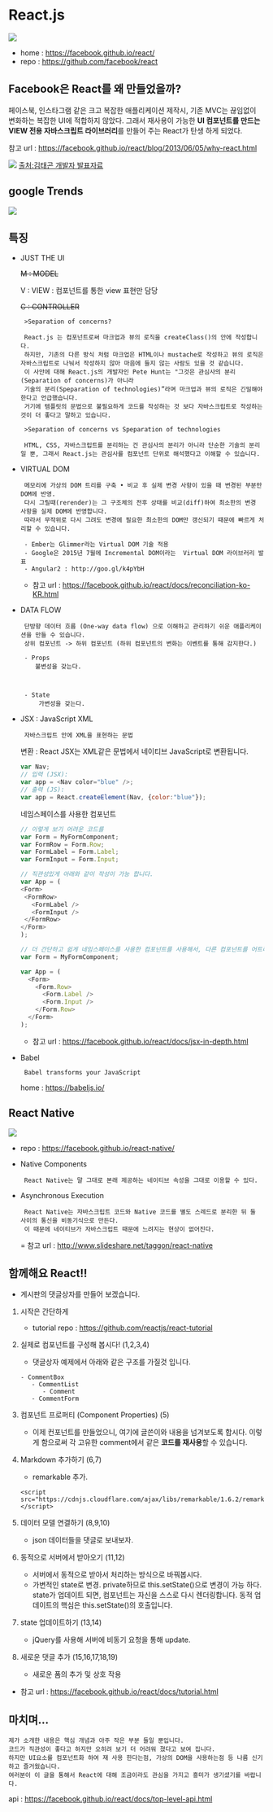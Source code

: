 # React.js

![](assets/reactjs-301832.jpg)

 - home : https://facebook.github.io/react/  
 - repo : https://github.com/facebook/react

## Facebook은 React를 왜 만들었을까?

페이스북, 인스타그램 같은 크고 복잡한 애플리케이션 제작시,
기존 MVC는 끊임없이 변화하는 복잡한 UI에 적합하지 않았다.
그래서 재사용이 가능한 **UI 컴포넌트를 만드는 VIEW 전용 자바스크립트 라이브러리**를 만들어 주는 React가 탄생 하게 되었다.

 참고 url : https://facebook.github.io/react/blog/2013/06/05/why-react.html


![](assets/react_02_component1.jpg)
[출처:김태곤 개발자 발표자료](http://www.slideshare.net/taggon/react-js-46357445 "출처 : 김태곤 개발자 발표자료")


## google Trends

![](assets/googleTrends.jpeg)


## 특징

 * JUST THE UI

    ~~M : MODEL~~

      V : VIEW : 컴포넌트를 통한 view 표현만 담당

    ~~C : CONTROLLER~~                         


        >Separation of concerns?

        React.js 는 컴포넌트로써 마크업과 뷰의 로직을 createClass()의 안에 작성합니다.
        하지만, 기존의 다른 방식 처럼 마크업은 HTML이나 mustache로 작성하고 뷰의 로직은 자바스크립트로 나눠서 작성하지 않아 마음에 들지 않는 사람도 있을 것 같습니다.
        이 사안에 대해 React.js의 개발자인 Pete Hunt는 "그것은 관심사의 분리(Separation of concerns)가 아니라
        기술의 분리(Speparation of technologies)”라며 마크업과 뷰의 로직은 긴밀해야 한다고 언급했습니다.
        거기에 템플릿의 문법으로 불필요하게 코드를 작성하는 것 보다 자바스크립트로 작성하는 것이 더 좋다고 말하고 있습니다.

        >Separation of concerns vs Speparation of technologies

        HTML, CSS, 자바스크립트를 분리하는 건 관심사의 분리가 아니라 단순한 기술의 분리일 뿐, 그래서 React.js는 관심사를 컴포넌트 단위로 해석했다고 이해할 수 있습니다.

 * VIRTUAL DOM

        메모리에 가상의 DOM 트리를 구축 • 비교 후 실제 변경 사항이 있을 때 변경된 부분만 DOM에 반영.
        다시 그릴때(rerender)는 그 구조체의 전후 상태를 비교(diff)하여 최소한의 변경 사항을 실제 DOM에 반영합니다.
        따라서 무작위로 다시 그려도 변경에 필요한 최소한의 DOM만 갱신되기 때문에 빠르게 처리할 수 있습니다.

        - Ember는 Glimmer라는 Virtual DOM 기술 적용    
        - Google은 2015년 7월에 Incremental DOM이라는  Virtual DOM 라이브러리 발표   
        - Angular2 : http://goo.gl/k4pYbH
    
    - 참고 url : https://facebook.github.io/react/docs/reconciliation-ko-KR.html

 * DATA FLOW

        단방향 데이터 흐름 (One-way data flow) 으로 이해하고 관리하기 쉬운 애플리케이션을 만들 수 있습니다.
        상위 컴포넌트 -> 하위 컴포넌트 (하위 컴포넌트의 변화는 이벤트를 통해 감지한다.)

        - Props
           불변성을 갖는다.



        - State
            가변성을 갖는다.


 * JSX : JavaScript XML

        자바스크립트 안에 XML을 표현하는 문법

    변환 : React JSX는 XML같은 문법에서 네이티브 JavaScript로 변환됩니다.
    ``` javascript
    var Nav;
    // 입력 (JSX):
    var app = <Nav color="blue" />;
    // 출력 (JS):
    var app = React.createElement(Nav, {color:"blue"});
    ```        

    네임스페이스를 사용한 컴포넌트
    ```javascript
    // 이렇게 보기 어려운 코드를
    var Form = MyFormComponent;
    var FormRow = Form.Row;
    var FormLabel = Form.Label;
    var FormInput = Form.Input;

    // 직관성있게 아래와 같이 작성이 가능 합니다.
    var App = (
    <Form>
     <FormRow>
       <FormLabel />
       <FormInput />
     </FormRow>
    </Form>
    );

    // 더 간단하고 쉽게 네임스페이스를 사용한 컴포넌트를 사용해서, 다른 컴포넌트를 어트리뷰트로 사용할수 있습니다.
    var Form = MyFormComponent;

    var App = (
      <Form>
        <Form.Row>
          <Form.Label />
          <Form.Input />
        </Form.Row>
      </Form>
    );
    ```

    - 참고 url : https://facebook.github.io/react/docs/jsx-in-depth.html
 
 - Babel
    
        Babel transforms your JavaScript
        
    home : https://babeljs.io/
        

## React Native

![](assets/react_07_React_Native_logo.jpg)

 - repo : https://facebook.github.io/react-native/


 * Native Components

        React Native는 말 그대로 본래 제공하는 네이티브 속성을 그대로 이용할 수 있다.

 * Asynchronous Execution

        React Native는 자바스크립트 코드와 Native 코드를 별도 스레드로 분리한 뒤 둘 사이의 통신을 비동기식으로 만든다.
        이 때문에 네이티브가 자바스크립트 때문에 느려지는 현상이 없어진다.

    = 참고 url : http://www.slideshare.net/taggon/react-native 

## 함께해요 React!!
- 게시판의 댓글상자를 만들어 보겠습니다.

1. 시작은 간단하게
    - tutorial repo : https://github.com/reactjs/react-tutorial

2. 실제로 컴포넌트를 구성해 봅시다! (1,2,3,4)
    - 댓글상자 예제에서 아래와 같은 구조를 가질것 입니다.

    ```
    - CommentBox
       - CommentList
          - Comment
       - CommentForm
    ```

3. 컴포넌트 프로퍼티 (Component Properties) (5)
    - 이제 컨포넌트를 만들었으니, 여기에 글쓴이와 내용을 넘겨보도록 합시다.
    이렇게 함으로써 각 고유한 comment에서 같은 **코드를 재사용**할 수 있습니다.

4. Markdown 추가하기 (6,7)
    - remarkable 추가.
    ```
    <script src="https://cdnjs.cloudflare.com/ajax/libs/remarkable/1.6.2/remarkable.min.js"></script>
    ```

5. 데이터 모델 연결하기 (8,9,10)
   - json 데이터들을 댓글로 보내보자.

6. 동적으로 서버에서 받아오기 (11,12)
   - 서버에서 동적으로 받아서 처리하는 방식으로 바꿔봅시다.
   - 가변적인 state로 변경. private하므로 this.setState()으로 변경이 가능 하다.
     state가 업데이트 되면, 컴포넌트는 자신을 스스로 다시 렌더링합니다.
     동적 업데이트의 핵심은 this.setState()의 호출입니다.

7. state 업데이트하기 (13,14)
    -  jQuery를 사용해 서버에 비동기 요청을 통해 update.   

8. 새로운 댓글 추가 (15,16,17,18,19)
    - 새로운 폼의 추가 및 상호 작용


  
- 참고 url : https://facebook.github.io/react/docs/tutorial.html 


## 마치며...

    제가 소개한 내용은 핵심 개념과 아주 작은 부분 들일 뿐입니다.
    코드가 직관성이 좋다고 하지만 오히려 보기 더 어려워 졌다고 보여 집니다.
    하지만 UI요소를 컴포넌트화 하여 재 사용 한다는점, 가상의 DOM을 사용하는점 등 나름 신기하고 즐거웠습니다.
    여러분이 이 글을 통해서 React에 대해 조금이라도 관심을 가지고 흥미가 생기셨기를 바랍니다.


api : https://facebook.github.io/react/docs/top-level-api.html
